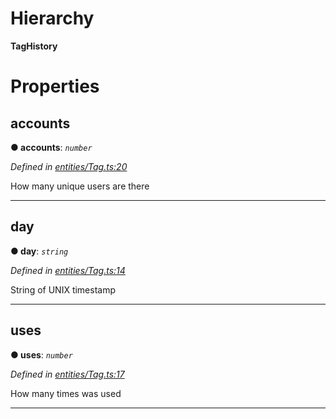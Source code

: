 

# Hierarchy

**TagHistory**

# Properties

<a id="accounts"></a>

##  accounts

**● accounts**: *`number`*

*Defined in [entities/Tag.ts:20](https://github.com/aendrew/core/blob/a43c578/src/entities/Tag.ts#L20)*

How many unique users are there

___
<a id="day"></a>

##  day

**● day**: *`string`*

*Defined in [entities/Tag.ts:14](https://github.com/aendrew/core/blob/a43c578/src/entities/Tag.ts#L14)*

String of UNIX timestamp

___
<a id="uses"></a>

##  uses

**● uses**: *`number`*

*Defined in [entities/Tag.ts:17](https://github.com/aendrew/core/blob/a43c578/src/entities/Tag.ts#L17)*

How many times was used

___

